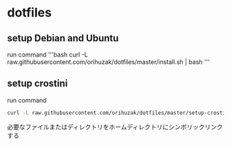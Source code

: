 # dotfiles

## setup Debian and Ubuntu
run command
'''bash
curl -L raw.githubusercontent.com/orihuzak/dotfiles/master/install.sh | bash
'''

## setup crostini
run command
```bash
curl -L raw.githubusercontent.com/orihuzak/dotfiles/master/setup-crostini.sh | bash
```

必要なファイルまたはディレクトリをホームディレクトリにシンボリックリンクする
